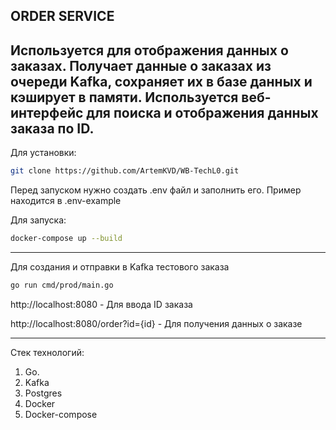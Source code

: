 ORDER SERVICE
---------------------------------------------------------------
Используется для отображения данных о заказах.
Получает данные о заказах из очереди Kafka, сохраняет их в базе данных и кэширует в памяти.
Используется веб-интерфейс для поиска и отображения данных заказа по ID. 
---------------------------------------------------------------
Для установки:
```bash
git clone https://github.com/ArtemKVD/WB-TechL0.git
```

Перед запуском нужно создать .env файл и заполнить его. Пример находится в .env-example

Для запуска:
```bash
docker-compose up --build
```
--------------------------------------------------------------

Для создания и отправки в Kafka тестового заказа

```bash
go run cmd/prod/main.go
```

http://localhost:8080 - Для ввода ID заказа

http://localhost:8080/order?id={id} - Для получения данных о заказе

-------------------------------------------------------------
Стек технологий:
1. Go.
2. Kafka
3. Postgres
4. Docker
5. Docker-compose
